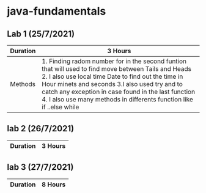 # java-fundamentals

## Lab 1 (25/7/2021)

Duration| 3 Hours
---|---
Methods|1. Finding radom number for in the second funtion that will used to find move between Tails and Heads 2. I also use local time Date to find out the time in Hour minets and seconds 3.I also used try and to catch any exception in case found in the last function 4. I also use many methods in differents function like if ..else while 


## lab 2 (26/7/2021)

Duration| 3 Hours
---|---

## lab 3 (27/7/2021)

Duration| 8 Hours
---|---